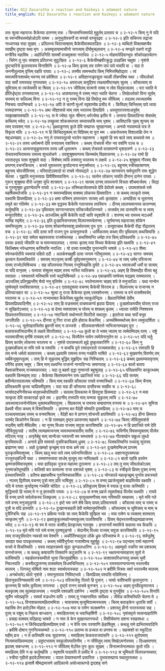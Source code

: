 ```yaml
---
title: 012 Dasaratha s reaction and Kaikeyi s adamant nature
title_english: 012 Dasaratha s reaction and Kaikeyi s adamant nature

---
```

<div class="audioEmbed"  caption="श्रीराम-हरिसीताराममूर्ति-घनपाठिभ्यां वचनम्" src="https://archive.org/download/Ramayana-recitation-Sriram-harisItArAmamUrti-Ghanapaati-v2/Kanda_2/Kanda_2_AYK-012-Kaikeyyu_Palambhaha.mp3"></div>
ततः श्रुत्वा महाराजः कैकेय्या दारुणम् वचः ।  
चिन्तामभिसमापेदे मुहूर्तम् प्रतताप च ॥ २-१२-१  
किम् नु मे यदि वा स्वप्नश्चित्तमोहोओऽपि वामम ।  
अनुभूतोपसर्गो वा मनसो वाप्युपद्रवः ॥ २-१२-२  
इति संचिन्त्य तद्राजा नाध्यगच्छ त्तदा सुखम् ।  
प्रतिलभ्य चिरात्सम्ज्ञाम् कैकेयीवाक्यताडितः ॥ २-१२-३  
व्यथितो विक्लबशचैव व्याघ्रीम् दृष्ट्वा यथा मृगः ।  
असम्वृतायामासीनो जगत्याम् दीर्घमुच्छ्वसन् ॥ २-१२-४  
मण्ड्ले पन्नगो रुद्धो मन्त्रैरिव महाविषः ।  
अहोधिगिति सामर्षो वाचमुक्त्वा नराधिपः ॥ २-१२-५  
मोहमापेदिवान्भूयः शोकोपहतचेतनः ।  
चिरेण तु नृपः सम्ज्ञाम् प्रतिलभ्य सुदुःखितः ॥ २-१२-६  
कैकेयीमब्रवीत्क्रुद्धः प्रदहन्निव चक्षुषा ।  
नृशंसे दुष्टचारित्रे कुलस्यास्य विनाशिनि ॥ २-१२-७  
किम् कृतम् तव रामेण पापं पापे मयापि वा ।  
यदा ते जननीतुल्याम् वृत्तिम् वहति राघवः ॥ २-१२-८  
तस्यैव त्वमनर्थाय किम् निमित्तमिहोद्यता ।  
त्वं ममात्मविनाशार्थम् भवनम् स्वं प्रवेशिता ॥ २-१२-९  
अविज्ञानान्नृपसुता व्याळी तीक्ष्णविषा यथा ।  
जीवलोको यदा सर्वो रामस्याह गुणस्तवम् ॥ २-१२-१०  
अपराधम् कमुद्दिश्य त्यक्ष्यामीष्टमहम् सुतम् ।  
कौसल्याम् वा सुमित्राम् वा त्यजेयमपि वा श्रियम् ॥ २-१२-११  
जीवितम् वात्मनो रामम् न त्वेव पितृवत्सलम् ।  
परा भवति मे प्रीतिर्धृष्ट्वा तनयमग्रजम् ॥ २-१२-१२  
अपश्यतस्तु मे रामम् नष्टा भवति चेतना ।  
तिष्ठेल्लोको विना सूर्यम् सस्यम् वा सलिलम् विना ॥ २-१२-१३  
न तु रामम् विना देहे तिष्ठेत्तु मम जीवितम् ।  
तदलम् त्यज्यतामेष निश्चयः पापनिश्चये ॥ २-१२-१४  
अपि ते चरणौ मूर्ध्ना स्पृशाम्येष प्रसीद मे ।  
किमिदम् चिन्तितम् पापे त्वया परमदारुणम् ॥ २-१२-१५  
अथ जीज्ञाससे माम् त्वम् भरतस्य प्रियाप्रिये ।  
अस्तुयत्तत्त्वयाअपूर्वम् व्याहृतम्राघवम्प्रति ॥ २-१२-१६  
स मे ज्येष्ठः सुतः श्रीमान् धर्मज्येष्ठ इतीव मे ।  
तत्त्वया प्रियवादिन्या सेवार्थम् कथितम् भवेत् ॥ २-१२-१७  
तच्छ्रुत्वा शोकसम्तप्ता सम्तापयसि माम् भृशम् ।  
आविष्टासि गृहम् शून्यम् सा त्वम् परवशम् गता ॥ २-१२-१८  
इक्ष्वाकूणाम् कुले देवि सम्प्राप्तः सुमहानयम् ।  
अनयो नयसम्पन्ने यत्र ते विकृता मतिः ॥ २-१२-१९  
न हि किंचिदयुक्तम् वा विप्रियम् वा पुरा मम ।  
अकरोस्त्वम् विशालाक्षि तेन न श्रद्दधाम्यहम् ॥ २-१२-२०  
ननु ते राघवस्तुल्यो भरतेन महात्मना ।  
बहुशो हि स्म बाले त्वम् कथयसे मम ॥ २-१२-२१  
तस्य धर्मात्मनो देवि वनवासम् यशस्विनः ।  
कथम् रोचयसे भीरु नव वर्षाणि पञ्च च ॥ २-१२-२२  
अत्यन्तसुकुमारस्य तस्य धर्मे धृतात्मनः ।  
कथम् रोचयसे वासमरण्ये भृशदारुणे ॥ २-१२-२३  
रोचयस्यभिरामस्य रामस्य शुभलोचने ।  
तवशुश्रूषमाणस्य किम्मर्थम् विप्रवासनम् ॥ २-१२-२४  
रामो हि भरताद्भूय स्तव शुश्रूषते सदा ।  
विशेषम् त्वयि तस्मात्तु भरतस्य न लक्षये ॥ २-१२-२५  
शुश्रूषाम् गौरवम् चैव प्रमाणम् वचनक्रियाम् ।  
कस्ते भूयस्तरम् कुर्यादन्यत्र मनुजर्षभात् ॥ २-१२-२६  
बहूनाम् स्त्रीसहस्राणाम् बहूनाम् चोपजीविनाम् ।  
परिवादोऽपवादो वा राघवे नोपपद्यते ॥ २-१२-२७  
सान्त्वयन् सर्वभूतानि रामः शुद्धेन चेतसा ।  
गृह्णाति मनुजव्याग्रः प्रियैर्विषयवासिनः ॥ २-१२-२८  
सत्येन लोकान् जयति दीनान् दानेन राघवः ।  
गुरून् शुश्रूषया वीरो धनुशा युधि शात्रवान् ॥ २-१२-२९  
सत्यम् दानम् तपस्त्यगो वित्रता शौचमार्जवम् ।  
विद्या च गुरुशुश्रूषा ध्रुवाण्येतानि राघवे ॥ २-१२-३०  
तस्मिन्नार्जवसम्पन्ने देवि देवोपमे कथम् ।  
पापमाशंससे रामे महर्षिसमतेजसि ॥ २-१२-३१  
न स्मराम्यप्रियम् वाक्यम् लोकस्य प्रियवादिनः ।  
स कथम् त्वत्कृते रामम् वक्ष्यामि प्रियमप्रियम् ॥ २-१२-३२  
क्षमा यस्मिन् दमस्त्यागः सत्यम् धर्मः कृतज्ञता ।  
अप्यहिंसा च भूतानाम् तमृते का गतिर्मम ॥ २-१२-३३  
मम वृद्धस्य कैकेयि गतान्तस्य तपस्विनः ।  
दीनम् लालप्यमानस्य कारुण्यम् कर्तुमर्हसि ॥ २-१२-३४  
पृथिव्याम् सागरान्तायाम् यत्किञ्चैदधिगम्यते ।  
तत्सर्वम् तव दास्यामि मा च त्वाम् मन्युराविशेत् ॥ २-१२-३५  
अञ्जलिम् कुर्मि कैकेयि पादौ चापि स्पृशामि ते ।  
शरणम् भव रामस्य माऽधर्मो मामिह स्पृशेत् ॥ २-१२-३६  
इति दुःखाभिसन्तप्तम् विलपन्तमचेतनम् ।  
घूर्णमानम् महाराजम् शोकेन समभिप्लुतम् ॥ २-१२-३७  
पारम् शोकार्णवस्याशु प्रार्थयन्तम् पुनः पुनः ।  
प्रत्युवाचाथ कैकेयी रौद्रा रौद्रातरम् वचः ॥ २-१२-३८  
यदि दत्वा वरौ राजन् पुनः प्रत्यनुतप्यसे ।  
धार्मिकत्वम् कथम् वीर पृथिव्याम् कथयिष्यसि ॥ २-१२-३९  
यदा समेता बहवस्त्वया राजर्षयस्सह ।  
कथयिष्यन्ति धर्मज्ञ तत्र किम् प्रतिवक्ष्यसि ॥ २-१२-४०  
यस्याः प्रसादे जीवामि या च मामभ्यपालयत् ।  
तस्याः कृतम् मया मिथ्या कैकेय्या इति वक्ष्यसि ॥ २-१२-४१  
किल्बिषम् नरेन्ध्राणाम् करिष्यसि नराधिप ।  
यो दत्त्वा वरमद्यैव पुनरन्यानि भाषसे ॥ २-१२-४२  
शैब्यः श्येनकपोतीये स्वमांसं पक्षिते ददौ ।  
अलर्कश्चक्षुषी दत्वा जगाम गतिमुत्तमाम् ॥ २-१२-४३  
सागरः समयम् कृत्वान वेलामतिवर्तते ।  
समयम् माऽनृतम् कार्षीः पुर्ववृत्तमनुस्मरन् ॥ २-१२-४४  
स त्वम् धर्मम् परित्यज्य रामम् राज्येऽभिषिच्यच ।  
सह कौलस्यया नित्यम् रन्तुमिच्छसि दुर्मते ॥ २-१२-४५  
भवत्वधर्मो धर्मो वा सत्यम् वा यदि वानृतम् ।  
यत्त्वया संश्रुतम् मह्यम् तस्य नास्ति व्यतिक्रमः ॥ २-१२-४६  
अहम् हि विषमद्यैव पीत्वा बहु तवाग्रतः ।  
पश्यतस्ते मरिष्यामि रामो यद्यभिषिच्यते ॥ २-१२-४७  
एकाहमपि पश्येयम् यद्यहम् राममातरम् ।  
अञ्जलिम् प्रतिगृह्णन्तीम् श्रेयो ननु मृतिर्मम ॥ २-१२-४८  
भरतेनात्मना चाहम् शपे ते मनुजाधिप ।  
यथा नान्येन तुष्येयमृते रामविवासनात् ॥ २-१२-४९  
एतावदुक्त्वा वचनम् कैकेयी विरराम ह ।  
विलपन्तम् च राजानम् न प्रतिव्याजहार सा ॥ २-१२-५०  
श्रुत्वा तु राजा कैकेय्या वृतम् परमशोभनम् ।  
रामस्य च वने वासमैश्वर्यम् भरतस्य च ॥ २-१२-५१  
नाभ्यभाषत कैकेय्यिम् मुहूर्तम् व्याकुलेन्द्रियः ।  
प्रैक्षतानिमिषो देवीम् प्रियामप्रियवादिनीम् ॥ २-१२-५२  
ताम् हि वज्रसमाम् वाचमाकर्ण्य हृदया प्रियाम् ।  
दुःखशोकमयीम् घोराम् राजा न सुखितोऽभवत् ॥ २-१२-५३  
स देव्या व्यवसायम् च घोरम् च शपथम् कृतम् ।  
ध्यात्वा रामेति निश्श्वस्य छिन्नस्तरुरिवापतत् ॥ २-१२-५४  
नष्टचित्तो यथोन्मत्तो विपरीतो यथातुरः ।  
हृततेजा यथा सर्पो बभूव जगतीपतिः ॥ २-१२-५५  
दीनया तु गिरा राजा इति होवाच कैकयिम् ।  
अनर्थमिममर्थाभम् केन त्वमुपदर्शिता ॥ २-१२-५६  
भूतोपहतचित्तेव ब्रुवन्ती माम् न लज्जसे ।  
शीलव्यसनमेतत्ते नाभिजानाम्यहम् पुरा ।  
बलायास्तत्त्विदानीम् ते लक्षये विपरीतवत् ॥ २-१२-५७  
कुतो वा ते भयम् जातम् या त्वमेवम्विदम् वरम् ।  
राष्ट्रे भरतमासीनम् वृणीषे राघवम् वने ॥ २-१२-५८  
विरमैतेन भावेन त्वमेतेनानृतेन वा ॥ २-१२-५९  
यदि भर्तुः प्रियम् कार्यम् लोकस्य भरतस्य च ।  
नृशंसे पापसम्कल्पे क्षुद्रे दुष्कृतकारिणि ॥ २-१२-६०  
किम् नु दुःखमळीकम् वा मयि रामे च पश्यसि ।  
न कथंचि दृते रामाद्भरतो राज्यमावसेत् ॥ २-१२-६१  
रामादपि हि तम् मन्ये धर्मतो बलवत्तरम् ।  
कथम् द्रक्ष्यामि रामस्य वनम् गच्छेति भाषिते ॥ २-१२-६२  
मुखवर्णम् विवर्णम् तम् यथैवेन्दुमुपप्लुतम् ।  
ताम् हि मे सुकृताम् बुद्धिम् सुहृद्भिः सह निश्चिताम् ॥ २-१२-६३  
कथम् द्रक्ष्याम्यपावृत्ताम् परैरिव हताम् चमूम् ।  
किम् माम् वक्ष्यन्ति राजानो नानादिग्भ्यः समागताह् ॥ २-१२-६४  
बालो बताय मैक्ष्वाकश्चिरम् राज्यमकारयत् ।  
यदा तु बहवो वृद्धा गुणवन्तो बहुश्रुताह् ॥ २-१२-६५  
परिप्रक्ष्यन्ति काकुत्थ्सम् वक्ष्यामि किम्महाम् तदा ।  
कैकेय्या क्लिश्यमानेन रामः प्रव्राजितो मया ॥ २-१२-६६  
यदि सत्यम् ब्रवीम्येतत्तदसत्यम् भविष्यति ।  
किम् माम् वक्ष्यति कौसल्या राघवे वनमास्थिते ॥ २-१२-६७  
किम् चैनाम् प्रतिवक्ष्यामि कृत्वा चाप्रियमीदृशम् ।  
यदा यदा ही कौसल्या दासीवच्च सखीव च ॥ २-१२-६८  
भार्यावद्भगिनीवच्च मातृवच्चोपतिष्ठति ।  
सततम् प्रियकामा मे प्रियपुत्रा प्रियम्वदा ॥ २-१२-६९  
न मया सत्कृता देवि सत्कारार्हा कृते तव ।  
इदानीम् तत्तपति माम् यन्मया सुकृतम् त्वयि ॥ २-१२-७०  
अवथ्यव्यञ्जनोनोपेतम् भुक्तमन्नमिवातुरम् ।  
विप्रकारम् च रामस्य सम्प्रयाणम् वनस्य च ॥ २-१२-७१  
सुमित्रा प्रेक्ष्यवै भीता कथम् मे विश्वसिष्यति ।  
कृपणम् बत वैदेही श्रोष्यति द्वयमप्रियम् ॥ २-१२-७२  
माम् च पञ्चत्वमापन्नम् रामम् च वनमाश्रितम् ।  
वैदेही बत मे प्राणान् शोचन्ती क्षपयिष्यति ॥ २-१२-७३  
हीना हिमवतः पार्श्वए किन्नरेणेन किन्नरा ।  
न हि राममहम् दृष्ट्व प्रवसन्तम् महावने ॥ २-१२-७४  
चिरम् जीवितुमाशंसे रुदतीम् चापि मैथिलीम् ।  
सा नूनम् विधवा राज्यम् सपुत्रा कारयिष्यसि ॥२-१२-७५  
न हि प्रवाजिते रामे देवि जीवितुमुत्सहे ।  
सतीम् त्वामहमत्यन्तम् व्यवस्याम्यसतीम् सतीम् ॥ २-१२-७६  
रूपिणीम् विषसम्युक्ताम् पीत्वेव मदिराम् नरह् ।  
अनृतैर्बहु माम् सान्वैःसा न्त्वयन्ती स्म स्मभाषसे ॥ २-१२-७७  
गीतशब्देन सम्रुध्य लुब्धो मृगमिवावधीः ।  
अनार्य इति मामार्याः पुत्रविक्रायिकम् ध्रुवम् ॥ २-१२-७८  
धिक्करिष्यन्ति रथ्यासु सुरापम् ब्राह्मणम् यथा ।  
अहो दुःखमहो कृच्छ्रम् यत्र वाचः क्षमे तव ॥ २-१२-७९  
दुःखमेवम्विधम् प्राप्तम् पुराकृतमिवाशुभम् ।  
चिरम् खलु मया पापे त्वम् पापेनाभिरक्षिता ॥ २-१२-८०  
अज्ञानादुपसम्पन्ना रज्जुरुद्बंधिनी यथा ।  
रममाणस्त्वया सार्धम् मृत्युम् त्वा नाभिलक्षये ॥ २-१२-८१  
बालो रहसि हस्तेन कृष्णसर्पमिवास्पृशम् ।  
मया ह्यपितृकः पुत्रःस महात्मा दुरात्मना ॥ २-१२-८२  
तम् तु माम् जीवलोकोऽयम् नूनमाक्रोष्टुमर्हति ।  
बालिशो बत कामात्मा राजा दशरथो भृशम् ॥ २-१२-८३  
यः स्त्रीकृते प्रियम् पुत्रम् वनम् प्रस्थापयिष्यति ।  
व्रतैश्च ब्रह्मचर्यैश्च गुरुभिश्चपकर्शितः ॥ २-१२-८४  
भोगकाले महत्कृच्छ्रम् पुनरेव प्रपत्स्यते ।  
नालम् द्वितीयम् वचनम् पुत्रो माम् प्रति भाषितुम् ॥ २-१२-८५  
स वनम् प्रव्रजेत्युक्तो बाढमित्येव वक्ष्यति ।  
यदि मे राघवः कुर्याद्वनम् गच्चेति चोदितः ॥ २-१२-८६  
प्रतिकूलम् प्रियम् मे स्यान्न तु वत्सः करिष्यति ।  
शुद्धिभावो हि भावम् मे न तु ज्ञास्यति राघवः ॥ २-१२-८७  
स वनम् प्रव्रजे त्युक्तोबाढ वित्येव वक्ष्यति ।  
राघवे हि वनम् प्राप्ते सर्वलोकस्य धिक्कृतम् ॥ २-१२-८८  
मृत्युरक्षमणीयम् माम् नयिष्यति यमक्षयम् ।  
मृते मयि गते रामे वनम् मनुजपुङ्गवे ॥ २-१२-८९  
इष्टे मम जने शेषे किम् पापम् प्रतिवत्स्यसे ।  
कौसल्या माम् च रामम् च पुत्रौ च यदि हास्यति ॥ २-१२-९०  
दुःखान्यसहती देवी मामेवानुमरिष्यति ।  
कौसल्याम् च सुमित्राम् च माम् च पुत्रैस्त्रिभिः सह ॥२-१२-९१  
प्रक्षिव्य नरके सा त्वम् कैकेयि सुखिता भव ।  
मया रामेण च त्यक्तम् शाश्वतम् सत्कृतम् गुणैः ॥ २-१२-९२  
इक्ष्वाकुकुलमक्षोभ्यमाकुलम् पालयिष्यसि ।  
प्रियम् चेद्भरतस्यैतद्रामप्रव्राजनम् भवेत् ॥ २-१२-९३  
मा स्म मे भरतः कार्षीत् प्रेतकृत्यम् गतायुषः ।  
हन्तानार्ये ममामित्रे सकामा भव कैकयि ॥ २-१२-९४  
मृते मयि गते रामे वनम् पुरुषपुङ्गवे ।  
सेदानीम् विधवा राज्यम् सपुत्रा कारयिष्यसि ॥ २-१२-९५  
त्वम् राजपुत्रीवादेन न्यवसो मम वेश्मनि ।  
अकीर्तिश्चातुला लोके ध्रुवः परिभवश्च मे ॥ २-१२-९६  
सर्वभूतेषु चावज्ञा यथा पापकृतस्तथा ।  
कथम् रथैर्विभुर्गत्वा गजाश्वैश्च मुहुर्मुहुः ॥ २-१२-९७  
पद्भ्याम् रामो महारण्ये वत्सो मे विचरिष्यति ।  
यस्य त्वाहारसमये सूदाः कुण्डलधारिणः ॥ २-१२-९८  
अहम्पुर्वाः पचन्ति स्म प्रशस्तम् पानभोजनम् ।  
स कथन्नु कषायाणि तिक्तानि कटुकानि च ॥ २-१२-९९  
भक्षयन्वन्यमाहारम् सुतो मे वर्तयिष्यति ।  
महार्हवस्त्रसम्वीतो भूत्वा चिरसुखोषितः ॥ २-१२-१००  
काशायपरिधानस्तु कथम् भूमौ निवत्स्यति ।  
कस्यैतद्धारुणम् वाक्यमेवम् विधमचिन्तितम् ॥ २-१२-१०१  
रामस्यारण्यगवनम् भरतस्यैव मातरम् ।  
धिगस्तु योषितो नाम शठाः स्वार्थपरास्सदा ॥ २-१२-१०२  
न ब्रवीमि स्त्रियः सर्वा भरतस्यैव मातरम् ।  
अनर्थभावेऽ र्थपरे नृशंसे ।  
ममानुतापाय निविष्टभावे ।  
किमप्रियम् पश्यसि मन्निमित्तम् ।  
हितानुकारिण्यथवापि रामे ॥ २-१२-१०३  
परित्यजेयुः पितरो हि पुत्रान् ।  
भार्याः वतींश्चापि कृतानुरागाः ।  
कृत्स्नम् हि सर्वम् कुपितम् जगत्स्या ।  
द्दृष्ट्वे रानन् व्तसबे बुनग्बन् ॥ २-१२-१०४  
अहम् पुनर्देवकुमाररूप ।  
मलकृतम् तम् सुतमाव्रजन्तम् ।  
नन्दामि पश्यन्नपि दर्शनेन ।  
भवामि दृष्ट्वा च पुनर्युवेव ॥ २-१२-१०५  
विनापि सूर्येण भवेत्प्रवृत्ति ।  
रवर्ष्ता वज्रधरेण वापि ।  
रामम् तु गच्छन्तमितः समीक्ष्य ।  
जीवेन्न कश्चित्त्विति चेतना मे ॥ २-१२-१०६  
विनाशकामामहिताममित्रा ।  
मावासयम् मृत्युमिवात्मनस्त्वम् ।  
चिरम् बताङ्केन धृतासि सर्पी ।  
महाविष तेन हतोऽस्मि मोहात् ॥ २-१२-१०७  
मया च रामेण सलक्ष्मणेन ।  
प्रशास्तु हीनो भरतस्त्वया सह ।  
पुरम् च राष्ट्रम् च निहत्य बान्धवान् ।  
ममाहितानाम् च भवाभिहर्षिणी ॥ २-१२-१०८  
नृशंसवृत्ते व्यसनप्रहारिणि ।  
प्रसह्य वाक्यम् यदिहाद्य भाषसे ।  
न नाम ते केन मुखात्पतन्त्यधो ।  
विशीर्यमाणा दशना स्सहस्रधा ॥ २-१२-१०९  
न किंचिदाहाहितमप्रियम् वचो ।  
न वेत्ति रामः परुशाणि Bहाषितुम् ।  
कथन्नु रामे ह्यभिरामवादिनि ।  
ब्रवीषि दोषान् गुणनित्यसम्मते ॥ २-१२-११०  
प्रताम्य वा प्रज्वल वा प्रणश्य वा ।  
सहस्रशो वा स्फुटिता महीम् व्रज ।  
न ते करिष्यमि वचः सुदारुणम् ।  
ममाहितम् केकयराजपांसनि ॥ २-१२-१११  
क्षुरोपमाम् नित्यमसत्प्रियम्वदाम् ।  
प्रदुष्टभावाम् स्वकुलोपघातिनीम् ।  
न जीवितुम् त्वाम् विषहेऽमनोरमाम् ।  
दिधक्षमाणाम् हृदयम् सबन्धनम् ॥ २-१२-११२  
न जीवितम् मेऽस्ति पुनः कुतः सुखम् ।  
विनात्मजेनात्मवतः कुतो रतिः ।  
ममाहितम् देवि न क् कर्तुमर्हसि ।  
स्पृशामि पादावपि ते प्रसीद मे ॥ २-१२-११३  
स भूमिपलो विलपन्ननाथवत् ।  
स्त्रीया गृहीतो हृदयेऽतिमात्रया ।  
पपात देव्याश्चरणौ प्रसारिता ।  
पुभावसम्प्राप्य यथातुरस्तथा ॥ २-१२-११४  
इत्यार्षे श्रीमद्रामायणे आदिकाव्ये अयोध्याकाण्डे द्वादशह् सर्गः